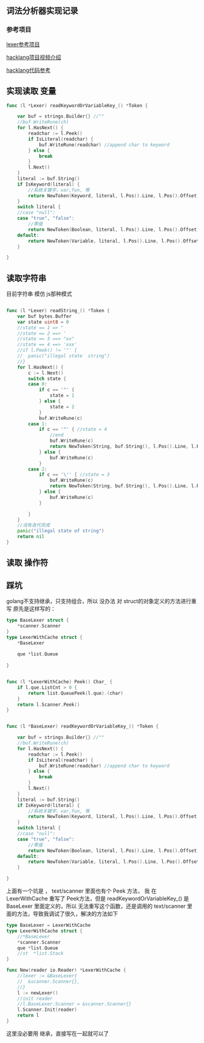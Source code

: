
## 词法分析器实现记录


### 参考项目

[lexer参考项目](https://github.com/wupeaking/panda)


[hacklang项目视频介绍](https://www.bilibili.com/video/BV1eS4y1G7oC?spm_id_from=333.337.search-card.all.click)

[hacklang代码参考](https://github.com/4ra1n/HacLang)




## 实现读取 变量

```go
func (l *Lexer) readKeywordOrVariableKey_() *Token {

	var buf = strings.Builder{} //""
	//buf.WriteRune(ch)
	for l.HasNext() {
		readchar := l.Peek()
		if IsLiteral(readchar) {
			buf.WriteRune(readchar) //append char to keyword
		} else {
			break
		}
		l.Next()
	}
	literal := buf.String()
	if IsKeyword(literal) {
		//系统关键字，var,fun, 等
		return NewToken(Keyword, literal, l.Pos().Line, l.Pos().Offset)
	}
	switch literal {
	//case "null":
	case "true", "false":
		//零值
		return NewToken(Boolean, literal, l.Pos().Line, l.Pos().Offset)
	default:
		return NewToken(Variable, literal, l.Pos().Line, l.Pos().Offset)
	}

}
```


## 读取字符串

目前字符串 模仿 js那种模式

```go

func (l *Lexer) readString_() *Token {
	var buf bytes.Buffer
	var state uint8 = 0
	//state == 1 => "
	//state == 2 ==> '
	//state == 3 ==> "xx"
	//state == 4 ==> 'xxx'
	//if l.Peek() != '"' {
	//	panic("illegal state  string")
	//}
	for l.HasNext() {
		c := l.Next()
		switch state {
		case 0:
			if c == '"' {
				state = 1
			} else {
				state = 2
			}
			buf.WriteRune(c)
		case 1:
			if c == '"' { //state = 4
				//end
				buf.WriteRune(c)
				return NewToken(String, buf.String(), l.Pos().Line, l.Pos().Offset)
			} else {
				buf.WriteRune(c)
			}
		case 2:
			if c == '\'' { //state = 3
				buf.WriteRune(c)
				return NewToken(String, buf.String(), l.Pos().Line, l.Pos().Offset)
			} else {
				buf.WriteRune(c)
			}

		}
	}
	//没有迭代完成
	panic("illegal state of string")
	return nil
}


```


## 读取 操作符



## 踩坑

golang不支持继承，只支持组合，所以 没办法 对 struct的对象定义的方法进行重写
原先是这样写的：

```go
type BaseLexer struct {
	*scanner.Scanner
}
type LexerWithCache struct {
    *BaseLexer
 
    que *list.Queue
 
}


func (l *LexerWithCache) Peek() Char_ {
    if l.que.ListCnt > 0 {
        return list.QueuePeek(l.que).(char)
    }
    return l.Scanner.Peek()
}


func (l *BaseLexer) readKeywordOrVariableKey_() *Token {

	var buf = strings.Builder{} //""
	//buf.WriteRune(ch)
	for l.HasNext() {
		readchar := l.Peek()
		if IsLiteral(readchar) {
			buf.WriteRune(readchar) //append char to keyword
		} else {
			break
		}
		l.Next()
	}
	literal := buf.String()
	if IsKeyword(literal) {
		//系统关键字，var,fun, 等
		return NewToken(Keyword, literal, l.Pos().Line, l.Pos().Offset)
	}
	switch literal {
	//case "null":
	case "true", "false":
		//零值
		return NewToken(Boolean, literal, l.Pos().Line, l.Pos().Offset)
	default:
		return NewToken(Variable, literal, l.Pos().Line, l.Pos().Offset)
	}

}

```





上面有一个坑是 ， text/scanner 里面也有个 Peek 方法， 我 在  LexerWithCache 重写了 Peek方法，但是 readKeywordOrVariableKey_() 是 BaseLexer 里面定义的，所以 无法重写这个函数，还是调用的 text/scanner 里面的方法，导致我调试了很久，解决的方法如下



```go
type BaseLexer = LexerWithCache
type LexerWithCache struct {
	//*BaseLexer
	*scanner.Scanner
	que *list.Queue
	//st  *list.Stack
}

func New(reader io.Reader) *LexerWithCache {
	//lexer := &BaseLexer{
	//	&scanner.Scanner{},
	//}
	l := newLexer()
	//init reader
	//l.BaseLexer.Scanner = &scanner.Scanner{}
	l.Scanner.Init(reader)
	return l
}
```



这里没必要用 继承，直接写在一起就可以了



